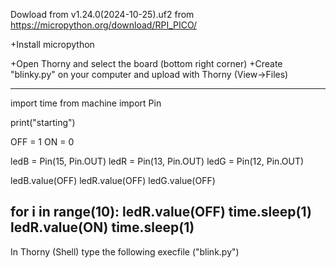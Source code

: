 Dowload from v1.24.0(2024-10-25).uf2  from
https://micropython.org/download/RPI_PICO/

+Install micropython 

+Open Thorny and select the board (bottom right corner)
+Create "blinky.py" on your computer and upload with Thorny (View->Files) 

------------
import time
from machine import Pin

print("starting")

OFF = 1
ON = 0

ledB = Pin(15, Pin.OUT)
ledR = Pin(13, Pin.OUT)
ledG = Pin(12, Pin.OUT)

ledB.value(OFF)
ledR.value(OFF)
ledG.value(OFF)

for i in range(10):
    ledR.value(OFF)
    time.sleep(1)
    ledR.value(ON)
    time.sleep(1)
---------

In Thorny (Shell) type the following
execfile ("blink.py")
